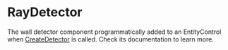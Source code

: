 # RayDetector
The wall detector component programmatically added to an EntityControl when [CreateDetector](../../Entities/EntityControl/EntityControl%20Methods.md#createdetector) is called. Check its documentation to learn more.
